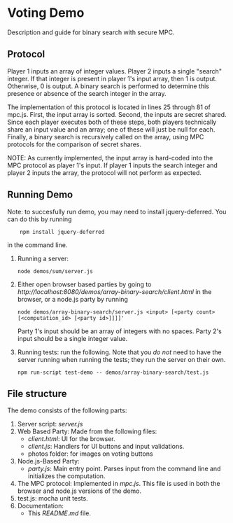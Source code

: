 # Voting Demo

Description and guide for binary search with secure MPC. 

## Protocol
Player 1 inputs an array of integer values. Player 2 inputs a single "search" integer. If that integer is present in player 1's 
input array, then 1 is output. Otherwise, 0 is output. A binary search is performed to determine this presence or absence
of the search integer in the array. 

The implementation of this protocol is located in lines 25 through 81 of mpc.js. First, the input array is sorted. Second,
the inputs are secret shared. Since each player executes both of these steps, both players technically share an input value 
and an array; one of these will just be null for each. Finally, a binary search is recursively called on the array, using 
MPC protocols for the comparison of secret shares. 

NOTE: As currently implemented, the input array is hard-coded into the MPC protocol as player 1's input. 
If player 1 inputs the search integer and player 2 inputs the array, the protocol will not perform as expected. 

## Running Demo

Note: to succesfully run demo, you may need to install jquery-deferred. You can do this by running

```shell
    npm install jquery-deferred
```
in the command line. 

1. Running a server:
    ```shell
    node demos/sum/server.js
    ```

2. Either open browser based parties by going to *http://localhost:8080/demos/array-binary-search/client.html* in the browser, or a node.js party by running 
    ```shell
    node demos/array-binary-search/server.js <input> [<party count> [<computation_id> [<party id>]]]]'
    ```
    Party 1's input should be an array of integers with no spaces. Party 2's input should be a single integer value.  

3. Running tests: run the following. Note that you *do not* need to have the server running when running the tests; they run the server on their own.
    ```shell
    npm run-script test-demo -- demos/array-binary-search/test.js
    ```

## File structure
The demo consists of the following parts:
1. Server script: *server.js*
2. Web Based Party: Made from the following files:
    * *client.html*: UI for the browser.
    * *client.js*: Handlers for UI buttons and input validations.
    * photos folder: for images on voting buttons
3. Node.js-Based Party: 
    * *party.js*: Main entry point. Parses input from the command line and initializes the computation.
4. The MPC protocol: Implemented in *mpc.js*. This file is used in both the browser and node.js versions of the demo.
5. test.js: mocha unit tests.
6. Documentation:
    * This *README.md* file.

